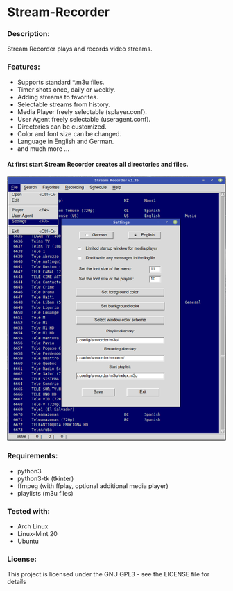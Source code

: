 # Stream-Recorder

### Description:
Stream Recorder plays and records video streams.

### Features:
- Supports standard *.m3u files.
- Timer shots once, daily or weekly.
- Adding streams to favorites.
- Selectable streams from history.
- Media Player freely selectable (splayer.conf).
- User Agent freely selectable (useragent.conf).
- Directories can be customized.
- Color and font size can be changed.
- Language in English and German.
- and much more ...

#### At first start Stream Recorder creates all directories and files.

![alt text](https://github.com/sc44/Stream-Recorder/blob/main/screenshot.png)

### Requirements:

- python3
- python3-tk (tkinter)
- ffmpeg (with ffplay, optional additional media player)
- playlists (m3u files)

### Tested with:

- Arch Linux
- Linux-Mint 20
- Ubuntu

### License:
This project is licensed under the GNU GPL3 - see the LICENSE file for details
